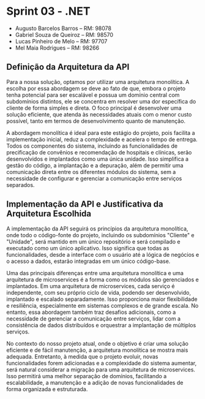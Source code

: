 # Sprint 03 - .NET

- Augusto Barcelos Barros – RM: 98078
- Gabriel Souza de Queiroz – RM: 98570
- Lucas Pinheiro de Melo – RM: 97707
- Mel Maia Rodrigues – RM: 98266

## Definição da Arquitetura da API

Para a nossa solução, optamos por utilizar uma arquitetura monolítica. A escolha por essa abordagem se deve ao fato de que, embora o projeto tenha potencial para ser escalável e possua um domínio central com subdomínios distintos, ele se concentra em resolver uma dor específica do cliente de forma simples e direta. O foco principal é desenvolver uma solução eficiente, que atenda às necessidades atuais com o menor custo possível, tanto em termos de desenvolvimento quanto de manutenção.

A abordagem monolítica é ideal para este estágio do projeto, pois facilita a implementação inicial, reduz a complexidade e acelera o tempo de entrega. Todos os componentes do sistema, incluindo as funcionalidades de precificação de convênios e recomendação de hospitais e clínicas, serão desenvolvidos e implantados como uma única unidade. Isso simplifica a gestão do código, a implantação e a depuração, além de permitir uma comunicação direta entre os diferentes módulos do sistema, sem a necessidade de configurar e gerenciar a comunicação entre serviços separados.

## Implementação da API e Justificativa da Arquitetura Escolhida

A implementação da API seguirá os princípios da arquitetura monolítica, onde todo o código-fonte do projeto, incluindo os subdomínios "Cliente" e "Unidade", será mantido em um único repositório e será compilado e executado como um único aplicativo. Isso significa que todas as funcionalidades, desde a interface com o usuário até a lógica de negócios e o acesso a dados, estarão integradas em um único código-base.

Uma das principais diferenças entre uma arquitetura monolítica e uma arquitetura de microservices é a forma como os módulos são gerenciados e implantados. Em uma arquitetura de microservices, cada serviço é independente, com seu próprio ciclo de vida, podendo ser desenvolvido, implantado e escalado separadamente. Isso proporciona maior flexibilidade e resiliência, especialmente em sistemas complexos e de grande escala. No entanto, essa abordagem também traz desafios adicionais, como a necessidade de gerenciar a comunicação entre serviços, lidar com a consistência de dados distribuídos e orquestrar a implantação de múltiplos serviços.

No contexto do nosso projeto atual, onde o objetivo é criar uma solução eficiente e de fácil manutenção, a arquitetura monolítica se mostra mais adequada. Entretanto, à medida que o projeto evoluir, novas funcionalidades forem adicionadas e a complexidade do sistema aumentar, será natural considerar a migração para uma arquitetura de microservices. Isso permitirá uma melhor separação de domínios, facilitando a escalabilidade, a manutenção e a adição de novas funcionalidades de forma organizada e estruturada.
